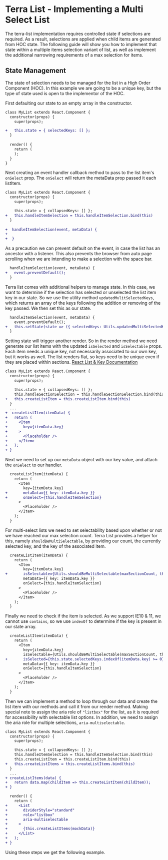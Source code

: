 # Terra List - Implementing a Multi Select List

The terra-list implementation requires controlled state if selections are required. As a result, selections are applied when child items are generated from HOC state. The following guide will show you how to implement that state within a multiple items selection variant of list, as well as implement the additional narrowing requirements of a max selection for items.

## State Management
The state of selection needs to be managed for the list in a High Order Component (HOC). In this example we are going to be a unique key, but the type of state used is open to the implementor of the HOC.

First defaulting our state to an empty array in the constructor. 
```diff
class MyList extends React.Component {
  constructor(props) {
    super(props);

+   this.state = { selectedKeys: [] };
  }
  
  render() {
    return (
    );
  }
}
```
Next creating an event handler callback method to pass to the list item's `onSelect` prop. The `onSelect` will return the metaData prop passed it each listItem.
```diff
class MyList extends React.Component {
  constructor(props) {
    super(props);

    this.state = { collapsedKeys: [] };
+   this.handleItemSelection = this.handleItemSelection.bind(this)
  }
  
+  handleItemSelection(event, metaData) {
+
+  }
```
As a precaution we can prevent default on the event, in case the list has an ancestor with a listener. This also prevents the browser from auto page scrolling when we are intending to make a selection with the space bar.
```diff
  handleItemSelection(event, metaData) {
+   event.preventDefault();
  }
```
Terra list comes with additional helpers to manage state. In this case, we want to determine if the selection has selected or unselected the list item key in our state. So we use the utility method `updatedMulitSelectedKeys`, which returns an array of the keys following the addition or removing of the key passed. We then set this as our state.
```diff
  handleItemSelection(event, metaData) {
    event.preventDefault();
+   this.setState(state => ({ selectedKeys: Utils.updatedMultiSelectedKeys(state.selectedKeys, metaData.key) }));
  }
```
Setting state will trigger another render. So in the render method we need generate our list items with the updated `isSelected` and `isSelectable` props. Each item needs a unique key, not necessarily associated to our own key, but it works as well. The list renders flat, so keys need to be unique even if they are placed within sections.
[React List & Key Documentation](https://reactjs.org/docs/lists-and-keys.html)
```diff
class MyList extends React.Component {
  constructor(props) {
    super(props);

    this.state = { collapsedKeys: [] };
    this.handleSectionSelection = this.handleSectionSelection.bind(this)
+   this.createListItem = this.createListItem.bind(this)
  }
  ...
+  createListItem(itemData) {
+   return (
+     <Item
+       key={itemData.key}
+     >
+       <Placeholder />
+     </Item>
+   );
+ }
```
Next we need to set up our `metaData` object with our key value, and attach the `onSelect` to our handler.
```diff
  createListItem(itemData) {
    return (
      <Item
        key={itemData.key}
+       metaData={{ key: itemData.key }}
+       onSelect={this.handleItemSelection}
      >
        <Placeholder />
      </Item>
    );
  }
```
For multi-select lists we need to set selectability based upon whether or not we have reached our max selection count.  Terra List provides a helper for this, namely `shouldBeMultiSelectable`, by providing our count, the currently selected key, and the key of the associated item.
```diff
  createListItem(itemData) {
    return (
      <Item
        key={itemData.key}
+       isSelectable={Utils.shouldBeMultiSelectable(maxSectionCount, this.state.selectedKeys, itemData.key)}
        metaData={{ key: itemData.key }}
        onSelect={this.handleItemSelection}
      >
        <Placeholder />
      </Item>
    );
  }
```
Finally we need to check if the item is selected. As we support IE10 & 11, we cannot use `contains`, so we use `indexOf` to determine if the key is present in our state array.
```diff
  createListItem(itemData) {
    return (
      <Item
        key={itemData.key}
        isSelectable={Utils.shouldBeMultiSelectable(maxSectionCount, this.state.selectedKeys, itemData.key)}
+       isSelected={this.state.selectedKeys.indexOf(itemData.key) >= 0}
        metaData={{ key: itemData.key }}
        onSelect={this.handleItemSelection}
      >
        <Placeholder />
      </Item>
    );
  }
```
Then we can implement a method to loop through our data and create the list item with our methods and call it from our render method. Making special note to assign the aria role of `"listbox"` for the list, as it is required for accessibility with selectable list options. In addition, we need to assign the aria role for multiple selections, `aria-multiselectable`.
```diff
class MyList extends React.Component {
  constructor(props) {
    super(props);

    this.state = { collapsedKeys: [] };
    this.handleItemSelection = this.handleItemSelection.bind(this)
    this.createListItem = this.createListItem.bind(this)
+   this.createListItems = this.createListItems.bind(this)
  }
  ...
+ createListItems(data) {
+   return data.map(childItem => this.createListItem(childItem));
+ }

  render() {
    return (
+     <List
+       dividerStyle="standard"
+       role="listbox"
+       aria-multiselectable
+     >
+       {this.createListItems(mockData)}
+     </List>
+   );
+ }
```
  Using these steps we get the following example.

